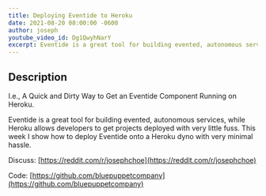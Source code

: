 ```yaml
---
title: Deploying Eventide to Heroku
date: 2021-08-20 08:00:00 -0600
author: joseph
youtube_video_id: Dg1QwyhNarY
excerpt: Eventide is a great tool for building evented, autonomous services, while Heroku allows developers to get projects deployed with very little fuss. This week I show how to deploy Eventide onto a Heroku dyno with very minimal hassle.
---
```


## Description

I.e., A Quick and Dirty Way to Get an Eventide Component Running on Heroku.

Eventide is a great tool for building evented, autonomous services, while Heroku allows developers to get projects deployed with very little fuss. This week I show how to deploy Eventide onto a Heroku dyno with very minimal hassle.

Discuss: [https://reddit.com/r/josephchoe](https://reddit.com/r/josephchoe)

Code: [https://github.com/bluepuppetcompany](https://github.com/bluepuppetcompany)
